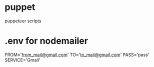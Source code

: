 # puppet
puppeteer scripts

# .env for nodemailer
FROM='from_mail@gmail.com'
TO='to_mail@gmail.com'
PASS='pass'
SERVICE='Gmail'
